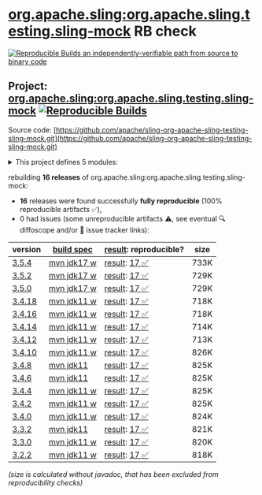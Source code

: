 [org.apache.sling:org.apache.sling.testing.sling-mock](https://central.sonatype.com/artifact/org.apache.sling/org.apache.sling.testing.sling-mock/versions) RB check
=======

[![Reproducible Builds](https://reproducible-builds.org/images/logos/rb.svg) an independently-verifiable path from source to binary code](https://reproducible-builds.org/)

## Project: [org.apache.sling:org.apache.sling.testing.sling-mock](https://central.sonatype.com/artifact/org.apache.sling/org.apache.sling.testing.sling-mock/versions) [![Reproducible Builds](https://img.shields.io/endpoint?url=https://raw.githubusercontent.com/jvm-repo-rebuild/reproducible-central/master/content/org/apache/sling/org.apache.sling.testing.sling-mock/badge.json)](https://github.com/jvm-repo-rebuild/reproducible-central/blob/master/content/org/apache/sling/org.apache.sling.testing.sling-mock/README.md)

Source code: [https://github.com/apache/sling-org-apache-sling-testing-sling-mock.git](https://github.com/apache/sling-org-apache-sling-testing-sling-mock.git)

<details><summary>This project defines 5 modules:</summary>

* [org.apache.sling:org.apache.sling.testing.sling-mock](https://central.sonatype.com/artifact/org.apache.sling/org.apache.sling.testing.sling-mock/overview)
* [org.apache.sling:org.apache.sling.testing.sling-mock.core](https://central.sonatype.com/artifact/org.apache.sling/org.apache.sling.testing.sling-mock.core/overview)
* [org.apache.sling:org.apache.sling.testing.sling-mock.junit4](https://central.sonatype.com/artifact/org.apache.sling/org.apache.sling.testing.sling-mock.junit4/overview)
* [org.apache.sling:org.apache.sling.testing.sling-mock.junit5](https://central.sonatype.com/artifact/org.apache.sling/org.apache.sling.testing.sling-mock.junit5/overview)
* [org.apache.sling:org.apache.sling.testing.sling-mock.parent](https://central.sonatype.com/artifact/org.apache.sling/org.apache.sling.testing.sling-mock.parent/overview)
</details>

rebuilding **16 releases** of org.apache.sling:org.apache.sling.testing.sling-mock:
- **16** releases were found successfully **fully reproducible** (100% reproducible artifacts :white_check_mark:),
- 0 had issues (some unreproducible artifacts :warning:, see eventual :mag: diffoscope and/or :memo: issue tracker links):

| version | [build spec](/BUILDSPEC.md) | [result](https://reproducible-builds.org/docs/jvm/): reproducible? | size |
| -- | --------- | ------ | -- |
| [3.5.4](https://central.sonatype.com/artifact/org.apache.sling/org.apache.sling.testing.sling-mock/3.5.4/pom) | [mvn jdk17 w](org.apache.sling.testing.sling-mock-3.5.4.buildspec) | [result](org.apache.sling.testing.sling-mock-3.5.4.buildinfo): [17 :white_check_mark: ](org.apache.sling.testing.sling-mock-3.5.4.buildcompare) | 733K |
| [3.5.2](https://central.sonatype.com/artifact/org.apache.sling/org.apache.sling.testing.sling-mock/3.5.2/pom) | [mvn jdk17 w](org.apache.sling.testing.sling-mock-3.5.2.buildspec) | [result](org.apache.sling.testing.sling-mock-3.5.2.buildinfo): [17 :white_check_mark: ](org.apache.sling.testing.sling-mock-3.5.2.buildcompare) | 729K |
| [3.5.0](https://central.sonatype.com/artifact/org.apache.sling/org.apache.sling.testing.sling-mock/3.5.0/pom) | [mvn jdk17 w](org.apache.sling.testing.sling-mock-3.5.0.buildspec) | [result](org.apache.sling.testing.sling-mock-3.5.0.buildinfo): [17 :white_check_mark: ](org.apache.sling.testing.sling-mock-3.5.0.buildcompare) | 729K |
| [3.4.18](https://central.sonatype.com/artifact/org.apache.sling/org.apache.sling.testing.sling-mock/3.4.18/pom) | [mvn jdk11 w](org.apache.sling.testing.sling-mock-3.4.18.buildspec) | [result](org.apache.sling.testing.sling-mock-3.4.18.buildinfo): [17 :white_check_mark: ](org.apache.sling.testing.sling-mock-3.4.18.buildcompare) | 718K |
| [3.4.16](https://central.sonatype.com/artifact/org.apache.sling/org.apache.sling.testing.sling-mock/3.4.16/pom) | [mvn jdk11 w](org.apache.sling.testing.sling-mock-3.4.16.buildspec) | [result](org.apache.sling.testing.sling-mock-3.4.16.buildinfo): [17 :white_check_mark: ](org.apache.sling.testing.sling-mock-3.4.16.buildcompare) | 718K |
| [3.4.14](https://central.sonatype.com/artifact/org.apache.sling/org.apache.sling.testing.sling-mock/3.4.14/pom) | [mvn jdk11 w](org.apache.sling.testing.sling-mock-3.4.14.buildspec) | [result](org.apache.sling.testing.sling-mock-3.4.14.buildinfo): [17 :white_check_mark: ](org.apache.sling.testing.sling-mock-3.4.14.buildcompare) | 714K |
| [3.4.12](https://central.sonatype.com/artifact/org.apache.sling/org.apache.sling.testing.sling-mock/3.4.12/pom) | [mvn jdk11 w](org.apache.sling.testing.sling-mock-3.4.12.buildspec) | [result](org.apache.sling.testing.sling-mock-3.4.12.buildinfo): [17 :white_check_mark: ](org.apache.sling.testing.sling-mock-3.4.12.buildcompare) | 713K |
| [3.4.10](https://central.sonatype.com/artifact/org.apache.sling/org.apache.sling.testing.sling-mock/3.4.10/pom) | [mvn jdk11 w](org.apache.sling.testing.sling-mock-3.4.10.buildspec) | [result](org.apache.sling.testing.sling-mock-3.4.10.buildinfo): [17 :white_check_mark: ](org.apache.sling.testing.sling-mock-3.4.10.buildcompare) | 826K |
| [3.4.8](https://central.sonatype.com/artifact/org.apache.sling/org.apache.sling.testing.sling-mock/3.4.8/pom) | [mvn jdk11](org.apache.sling.testing.sling-mock-3.4.8.buildspec) | [result](org.apache.sling.testing.sling-mock-3.4.8.buildinfo): [17 :white_check_mark: ](org.apache.sling.testing.sling-mock-3.4.8.buildcompare) | 825K |
| [3.4.6](https://central.sonatype.com/artifact/org.apache.sling/org.apache.sling.testing.sling-mock/3.4.6/pom) | [mvn jdk11](org.apache.sling.testing.sling-mock-3.4.6.buildspec) | [result](org.apache.sling.testing.sling-mock-3.4.6.buildinfo): [17 :white_check_mark: ](org.apache.sling.testing.sling-mock-3.4.6.buildcompare) | 825K |
| [3.4.4](https://central.sonatype.com/artifact/org.apache.sling/org.apache.sling.testing.sling-mock/3.4.4/pom) | [mvn jdk11 w](org.apache.sling.testing.sling-mock-3.4.4.buildspec) | [result](org.apache.sling.testing.sling-mock-3.4.4.buildinfo): [17 :white_check_mark: ](org.apache.sling.testing.sling-mock-3.4.4.buildcompare) | 825K |
| [3.4.2](https://central.sonatype.com/artifact/org.apache.sling/org.apache.sling.testing.sling-mock/3.4.2/pom) | [mvn jdk11 w](org.apache.sling.testing.sling-mock-3.4.2.buildspec) | [result](org.apache.sling.testing.sling-mock-3.4.2.buildinfo): [17 :white_check_mark: ](org.apache.sling.testing.sling-mock-3.4.2.buildcompare) | 825K |
| [3.4.0](https://central.sonatype.com/artifact/org.apache.sling/org.apache.sling.testing.sling-mock/3.4.0/pom) | [mvn jdk11 w](org.apache.sling.testing.sling-mock-3.4.0.buildspec) | [result](org.apache.sling.testing.sling-mock-3.4.0.buildinfo): [17 :white_check_mark: ](org.apache.sling.testing.sling-mock-3.4.0.buildcompare) | 824K |
| [3.3.2](https://central.sonatype.com/artifact/org.apache.sling/org.apache.sling.testing.sling-mock/3.3.2/pom) | [mvn jdk11](org.apache.sling.testing.sling-mock-3.3.2.buildspec) | [result](org.apache.sling.testing.sling-mock-3.3.2.buildinfo): [17 :white_check_mark: ](org.apache.sling.testing.sling-mock-3.3.2.buildcompare) | 821K |
| [3.3.0](https://central.sonatype.com/artifact/org.apache.sling/org.apache.sling.testing.sling-mock/3.3.0/pom) | [mvn jdk11 w](org.apache.sling.testing.sling-mock-3.3.0.buildspec) | [result](org.apache.sling.testing.sling-mock-3.3.0.buildinfo): [17 :white_check_mark: ](org.apache.sling.testing.sling-mock-3.3.0.buildcompare) | 820K |
| [3.2.2](https://central.sonatype.com/artifact/org.apache.sling/org.apache.sling.testing.sling-mock/3.2.2/pom) | [mvn jdk11 w](org.apache.sling.testing.sling-mock-3.2.2.buildspec) | [result](org.apache.sling.testing.sling-mock-3.2.2.buildinfo): [17 :white_check_mark: ](org.apache.sling.testing.sling-mock-3.2.2.buildcompare) | 818K |

<i>(size is calculated without javadoc, that has been excluded from reproducibility checks)</i>
